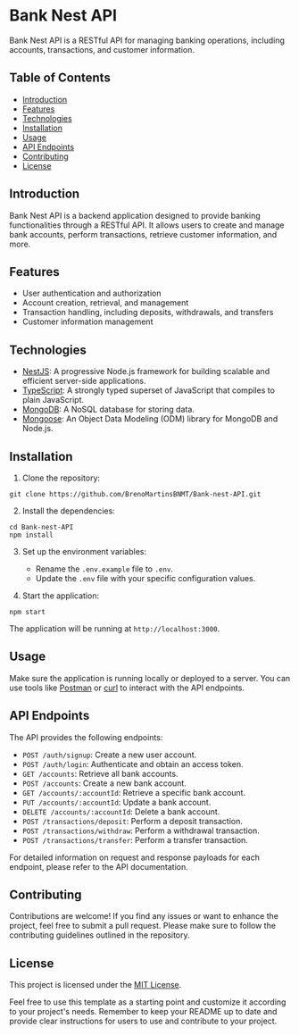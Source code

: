 <h1>Bank Nest API</h1>

<p>Bank Nest API is a RESTful API for managing banking operations, including accounts, transactions, and customer information.</p>

<h2>Table of Contents</h2>

<ul>
  <li><a href="#introduction">Introduction</a></li>
  <li><a href="#features">Features</a></li>
  <li><a href="#technologies">Technologies</a></li>
  <li><a href="#installation">Installation</a></li>
  <li><a href="#usage">Usage</a></li>
  <li><a href="#api-endpoints">API Endpoints</a></li>
  <li><a href="#contributing">Contributing</a></li>
  <li><a href="#license">License</a></li>
</ul>

<h2>Introduction</h2>

<p>Bank Nest API is a backend application designed to provide banking functionalities through a RESTful API. It allows users to create and manage bank accounts, perform transactions, retrieve customer information, and more.</p>

<h2>Features</h2>

<ul>
  <li>User authentication and authorization</li>
  <li>Account creation, retrieval, and management</li>
  <li>Transaction handling, including deposits, withdrawals, and transfers</li>
  <li>Customer information management</li>
</ul>

<h2>Technologies</h2>

<ul>
  <li><a href="https://nestjs.com">NestJS</a>: A progressive Node.js framework for building scalable and efficient server-side applications.</li>
  <li><a href="https://www.typescriptlang.org">TypeScript</a>: A strongly typed superset of JavaScript that compiles to plain JavaScript.</li>
  <li><a href="https://www.mongodb.com">MongoDB</a>: A NoSQL database for storing data.</li>
  <li><a href="https://mongoosejs.com">Mongoose</a>: An Object Data Modeling (ODM) library for MongoDB and Node.js.</li>
</ul>

<h2>Installation</h2>

<ol>
  <li>Clone the repository:</li>
</ol>

<pre><code>git clone https://github.com/BrenoMartinsBNMT/Bank-nest-API.git
</code></pre>

<ol start="2">
  <li>Install the dependencies:</li>
</ol>

<pre><code>cd Bank-nest-API
npm install
</code></pre>

<ol start="3">
  <li>Set up the environment variables:</li>
  <ul>
    <li>Rename the <code>.env.example</code> file to <code>.env</code>.</li>
    <li>Update the <code>.env</code> file with your specific configuration values.</li>
  </ul>
</ol>

<ol start="4">
  <li>Start the application:</li>
</ol>

<pre><code>npm start
</code></pre>

<p>The application will be running at <code>http://localhost:3000</code>.</p>

<h2>Usage</h2>

<p>Make sure the application is running locally or deployed to a server. You can use tools like <a href="https://www.postman.com">Postman</a> or <a href="https://curl.se">curl</a> to interact with the API endpoints.</p>

<h2>API Endpoints</h2>

<p>The API provides the following endpoints:</p>

<ul>
  <li><code>POST /auth/signup</code>: Create a new user account.</li>
  <li><code>POST /auth/login</code>: Authenticate and obtain an access token.</li>
  <li><code>GET /accounts</code>: Retrieve all bank accounts.</li>
  <li><code>POST /accounts</code>: Create a new bank account.</li>
  <li><code>GET /accounts/:accountId</code>: Retrieve a specific bank account.</li>
  <li><code>PUT /accounts/:accountId</code>: Update a bank account.</li>
  <li><code>DELETE /accounts/:accountId</code>: Delete a bank account.</li>
  <li><code>POST /transactions/deposit</code>: Perform a deposit transaction.</li>
  <li><code>POST /transactions/withdraw</code>: Perform a withdrawal transaction.</li>
  <li><code>POST /transactions/transfer</code>: Perform a transfer transaction.</li>
</ul>

<p>For detailed information on request and response payloads for each endpoint, please refer to the API documentation.</p>

<h2>Contributing</h2>

<p>Contributions are welcome! If you find any issues or want to enhance the project, feel free to submit a pull request. Please make sure to follow the contributing guidelines outlined in the repository.</p>

<h2>License</h2>

<p>This project is licensed under the <a href="LICENSE">MIT License</a>.</p>

<p>Feel free to use this template as a starting point and customize it according to your project's needs. Remember to keep your README up to date and provide clear instructions for users to use and contribute to your project.</p>

